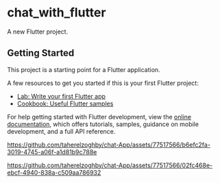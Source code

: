 # chat_with_flutter

A new Flutter project.

## Getting Started

This project is a starting point for a Flutter application.

A few resources to get you started if this is your first Flutter project:

- [Lab: Write your first Flutter app](https://docs.flutter.dev/get-started/codelab)
- [Cookbook: Useful Flutter samples](https://docs.flutter.dev/cookbook)

For help getting started with Flutter development, view the
[online documentation](https://docs.flutter.dev/), which offers tutorials,
samples, guidance on mobile development, and a full API reference.


https://github.com/taherelzoghby/chat-App/assets/77517566/b6efc2fa-3019-4745-a06f-a1d81b9c788e



https://github.com/taherelzoghby/chat-App/assets/77517566/02fc468e-ebcf-4940-838a-c509aa786932


